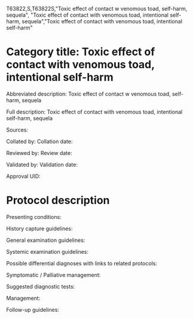 T63822,S,T63822S,"Toxic effect of contact w venomous toad, self-harm, sequela", "Toxic effect of contact with venomous toad, intentional self-harm, sequela","Toxic effect of contact with venomous toad, intentional self-harm"
# Category title: Toxic effect of contact with venomous toad, intentional self-harm

Abbreviated description: Toxic effect of contact w venomous toad, self-harm, sequela

Full description: Toxic effect of contact with venomous toad, intentional self-harm, sequela

Sources:

Collated by:
Collation date:

Reviewed by:
Review date:

Validated by:
Validation date:

Approval UID:

# Protocol description

Presenting conditions:

History capture guidelines:

General examination guidelines:

Systemic examination guidelines:

Possible differential diagnoses with links to related protocols:

Symptomatic / Palliative management:

Suggested diagnostic tests:

Management:

Follow-up guidelines:
